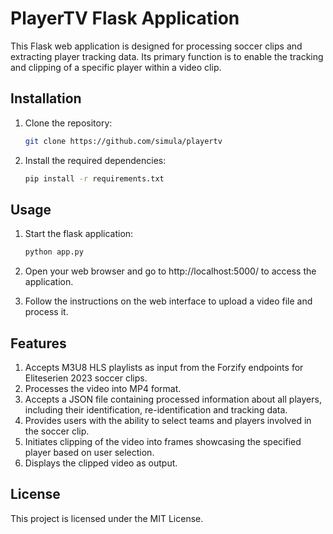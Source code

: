 # PlayerTV Flask Application

This Flask web application is designed for processing soccer clips and extracting player tracking data. Its primary function is to enable the tracking and clipping of a specific player within a video clip.

## Installation

1. Clone the repository:

   ```bash
   git clone https://github.com/simula/playertv

2. Install the required dependencies:
    ```bash
    pip install -r requirements.txt

## Usage

1. Start the flask application:
    ```bash
    python app.py

2. Open your web browser and go to http://localhost:5000/ to access the application.

3. Follow the instructions on the web interface to upload a video file and process it.


## Features

1. Accepts M3U8 HLS playlists as input from the Forzify endpoints for Eliteserien 2023 soccer clips.
2. Processes the video into MP4 format.
3. Accepts a JSON file containing processed information about all players, including their identification, re-identification and tracking data.
4. Provides users with the ability to select teams and players involved in the soccer clip.
5. Initiates clipping of the video into frames showcasing the specified player based on user selection.
6. Displays the clipped video as output.

## License
This project is licensed under the MIT License.